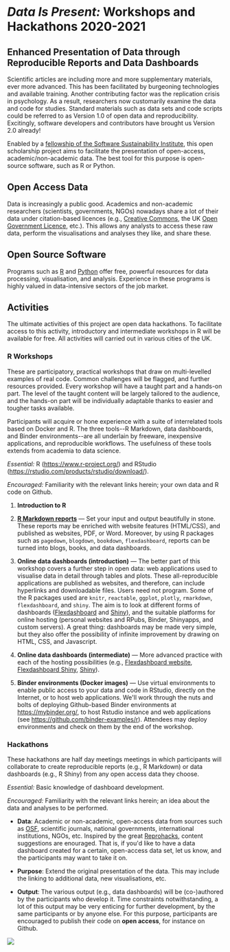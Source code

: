 # *Data Is Present:* Workshops and Hackathons 2020-2021

## Enhanced Presentation of Data through Reproducible Reports and Data Dashboards

Scientific articles are including more and more supplementary materials, ever more advanced. This has been facilitated by burgeoning technologies and available training. Another contributing factor was the replication crisis in psychology. As a result, researchers now customarily examine the data and code for studies. Standard materials such as data sets and code scripts could be referred to as Version 1.0 of open data and reproducibility. Excitingly, software developers and contributors have brought us Version 2.0 already!

Enabled by a [fellowship of the Software Sustainability Institute](https://www.software.ac.uk/about/fellows/pablo-bernabeu), this open scholarship project aims to facilitate the presentation of open-access, academic/non-academic data. The best tool for this purpose is open-source software, such as R or Python.

## Open Access Data

Data is increasingly a public good. Academics and non-academic researchers (scientists, governments, NGOs) nowadays share a lot of their data under citation-based licences (e.g., [Creative Commons](https://creativecommons.org/), the UK [Open Government Licence](http://www.nationalarchives.gov.uk/doc/open-government-licence/version/1/), etc.). This allows any analysts to access these raw data, perform the visualisations and analyses they like, and share these.

## Open Source Software

Programs such as [R](https://www.r-project.org/about.html) and [Python](https://www.python.org/) offer free, powerful resources for data processing, visualisation, and analysis. Experience in these programs is highly valued in data-intensive sectors of the job market.

## Activities

The ultimate activities of this project are open data hackathons. To facilitate access to this activity, introductory and intermediate workshops in R will be available for free. All activities will carried out in various cities of the UK.

### R Workshops

These are participatory, practical workshops that draw on multi-levelled examples of real code. Common challenges will be flagged, and further resources provided. Every workshop will have a taught part and a hands-on part. The level of the taught content will be largely tailored to the audience, and the hands-on part will be individually adaptable thanks to easier and tougher tasks available.

Participants will acquire or hone experience with a suite of interrelated tools based on Docker and R. The three tools--R Markdown, data dashboards, and Binder environments--are all underlain by freeware, inexpensive applications, and reproducible workflows. The usefulness of these tools extends from academia to data science. 

*Essential:* R (https://www.r-project.org/) and RStudio (https://rstudio.com/products/rstudio/download/). 

*Encouraged:* Familiarity with the relevant links herein; your own data and R code on Github. 

1. **Introduction to R**

2. **[R Markdown reports](https://rmarkdown.rstudio.com/)** —  Set your input and output beautifully in stone. These reports may be enriched with website features (HTML/CSS), and published as websites, PDF, or Word. Moreover, by using R packages such as `pagedown`, `blogdown`, `bookdown`, `flexdashboard`, reports can be turned into blogs, books, and data dashboards. 

3. **Online data dashboards (introduction)** —  The better part of this workshop covers a further step in open data: web applications used to visualise data in detail through tables and plots. These all-reproducible applications are published as websites, and therefore, can include hyperlinks and downloadable files. Users need not program. Some of the R packages used are `knitr`, `reactable`, `ggplot`, `plotly`, `rmarkdown`, `flexdashboard`, and `shiny`. The aim is to look at different forms of dashboards ([Flexdashboard](https://rmarkdown.rstudio.com/flexdashboard/) and [Shiny](https://shiny.rstudio.com/)), and the suitable platforms for online hosting (personal websites and RPubs, Binder, Shinyapps, and custom servers). A great thing: dashboards may be made very simple, but they also offer the possibility of infinite improvement by drawing on HTML, CSS, and Javascript.

4. **Online data dashboards (intermediate)** —  More advanced practice with each of the hosting possibilities (e.g., [Flexdashboard website](http://rpubs.com/pcbernabeu/Dutch-modality-exclusivity-norms), [Flexdashboard Shiny](https://pablobernabeu.shinyapps.io/Dutch-modality-exclusivity-norms/#section-table), [Shiny](https://pablobernabeu.shinyapps.io/ERP-waveform-visualization_CMS-experiment/)).

5. **Binder environments (Docker images)** —  Use virtual environments to enable public access to your data and code in RStudio, directly on the Internet, or to host web applications. We'll work through the nuts and bolts of deploying Github-based Binder environments at https://mybinder.org/, to host Rstudio instance and web applications (see https://github.com/binder-examples/r). Attendees may deploy environments and check on them by the end of the workshop.


### Hackathons

These hackathons are half day meetings meetings in which participants will collaborate to create reproducible reports (e.g., R Markdown) or data dashboards (e.g., R Shiny) from any open access data they choose.

*Essential:* Basic knowledge of dashboard development.

*Encouraged:* Familiarity with the relevant links herein; an idea about the data and analyses to be performed.

- **Data**: Academic or non-academic, open-access data from sources such as [OSF](https://osf.io), scientific journals, national governments, international institutions, NGOs, etc. Inspired by the great [Reprohacks](https://reprohack.github.io/reprohack-hq/), content suggestions are enouraged. That is, if you'd like to have a data dashboard created for a certain, open-access data set, let us know, and the participants may want to take it on.

- **Purpose**: Extend the original presentation of the data. This may include the linking to additional data, new visualisations, etc.

- **Output**: The various output (e.g., data dashboards) will be (co-)authored by the participants who develop it. Time constraints notwithstanding, a lot of this output may be very enticing for further development, by the same participants or by anyone else. For this purpose, participants are encouraged to publish their code on **open access**, for instance on Github.

![](https://raw.githubusercontent.com/pablobernabeu/data-is-present/master/dashboard%20gif.gif)

